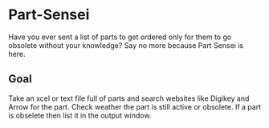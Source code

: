 # Part-Sensei
Have you ever sent a list of parts to get ordered only for them to go obsolete without your knowledge? Say no more because Part Sensei is here.

## Goal
Take an xcel or text file full of parts and search websites like Digikey and Arrow for the part. Check weather the part is still active or obsolete. If a part is obselete then list it in the output window.

